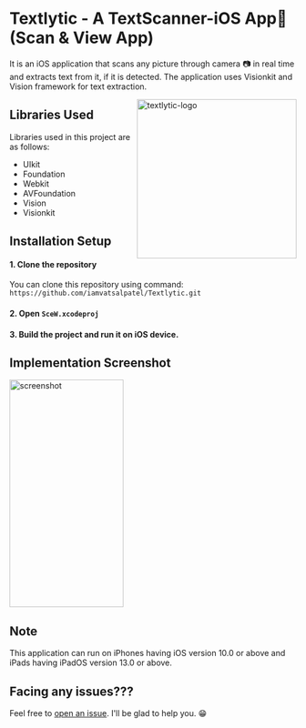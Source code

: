 # Textlytic - A TextScanner-iOS App📱(Scan & View App)
It is an iOS application that scans any picture through camera 📷 in real time and extracts text from it, if it is detected. The application uses Visionkit and Vision framework for text extraction.

<img align="right" height=280 alt="textlytic-logo" src="https://user-images.githubusercontent.com/61371035/140656275-75dd1261-af08-4fdb-83f4-49915bb14f6d.jpeg"/>

## Libraries Used
Libraries used in this project are as follows:
- UIkit
- Foundation
- Webkit
- AVFoundation
- Vision
- Visionkit

## Installation Setup
#### 1. Clone the repository
You can clone this repository using command: ``https://github.com/iamvatsalpatel/Textlytic.git``

#### 2. Open ``SceW.xcodeproj``

#### 3. Build the project and run it on iOS device.

## Implementation Screenshot
<img align="centre" height=400 width=200 alt="screenshot" src="https://user-images.githubusercontent.com/61371035/140656489-f3fe06f4-daf1-4e71-b449-8f874a747f59.jpeg"/>

## Note
This application can run on iPhones having iOS version 10.0 or above and iPads having iPadOS version 13.0 or above. 

## Facing any issues???
Feel free to [open an issue](https://github.com/iamvatsalpatel/Textlytic/issues/new?assignees=&labels=Query&title=Query). I'll be glad to help you. 😁


